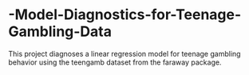 # -Model-Diagnostics-for-Teenage-Gambling-Data
This project diagnoses a linear regression model for teenage gambling behavior using the teengamb dataset from the faraway package.
